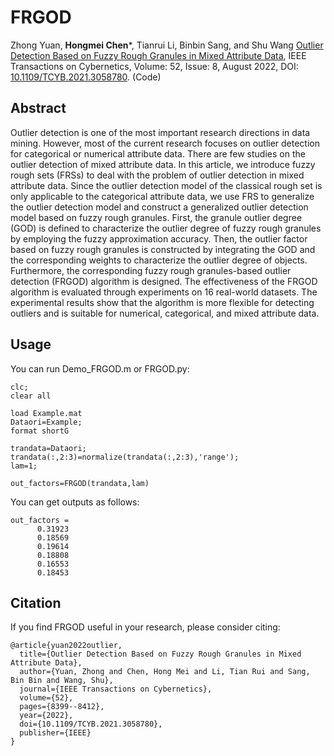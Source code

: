# FRGOD
Zhong Yuan, **Hongmei Chen***, Tianrui Li, Binbin Sang, and Shu Wang 
[Outlier Detection Based on Fuzzy Rough Granules in Mixed Attribute Data](FRGOD_code/2022-FRGOD.pdf), 
IEEE Transactions on Cybernetics, Volume: 52, Issue: 8, August 2022, 
DOI: [10.1109/TCYB.2021.3058780](https://doi.org/10.1109/TCYB.2021.3058780). (Code)

## Abstract
Outlier detection is one of the most important research directions in data mining. 
However, most of the current research focuses on outlier detection for categorical or numerical attribute data. 
There are few studies on the outlier detection of mixed attribute data. 
In this article, we introduce fuzzy rough sets (FRSs) to deal with the problem of outlier detection in mixed attribute data. 
Since the outlier detection model of the classical rough set is only applicable to the categorical attribute data, we use FRS to generalize the outlier detection model and construct a generalized outlier detection model based on fuzzy rough granules. 
First, the granule outlier degree (GOD) is defined to characterize the outlier degree of fuzzy rough granules by employing the fuzzy approximation accuracy. 
Then, the outlier factor based on fuzzy rough granules is constructed by integrating the GOD and the corresponding weights to characterize the outlier degree of objects. 
Furthermore, the corresponding fuzzy rough granules-based outlier detection (FRGOD) algorithm is designed. The effectiveness of the FRGOD algorithm is evaluated through experiments on 16 real-world datasets. 
The experimental results show that the algorithm is more flexible for detecting outliers and is suitable for numerical, categorical, and mixed attribute data.

## Usage
You can run Demo_FRGOD.m or FRGOD.py:
```
clc;
clear all

load Example.mat
Dataori=Example;
format shortG

trandata=Dataori;
trandata(:,2:3)=normalize(trandata(:,2:3),'range');
lam=1;

out_factors=FRGOD(trandata,lam)

```
You can get outputs as follows:
```
out_factors =
      0.31923
      0.18569
      0.19614
      0.18808
      0.16553
      0.18453
```

## Citation
If you find FRGOD useful in your research, please consider citing:
```
@article{yuan2022outlier,
  title={Outlier Detection Based on Fuzzy Rough Granules in Mixed Attribute Data},
  author={Yuan, Zhong and Chen, Hong Mei and Li, Tian Rui and Sang, Bin Bin and Wang, Shu},
  journal={IEEE Transactions on Cybernetics},
  volume={52},
  pages={8399--8412},
  year={2022},
  doi={10.1109/TCYB.2021.3058780},
  publisher={IEEE}
}
```